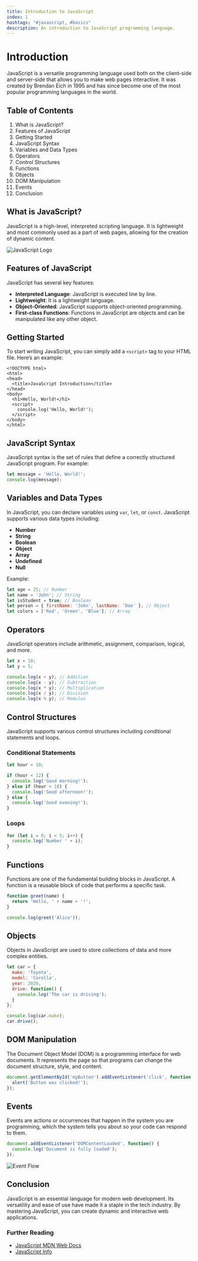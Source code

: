 ```yaml
---
title: Introduction to JavaScript
index: 1
hashtags: "#javascript, #basics"
description: An introduction to JavaScript programming language.
---
```


# Introduction
JavaScript is a versatile programming language used both on the client-side and server-side that allows you to make web pages interactive. It was created by Brendan Eich in 1995 and has since become one of the most popular programming languages in the world.

## Table of Contents
1. What is JavaScript?
2. Features of JavaScript
3. Getting Started
4. JavaScript Syntax
5. Variables and Data Types
6. Operators
7. Control Structures
8. Functions
9. Objects
10. DOM Manipulation
11. Events
12. Conclusion

## What is JavaScript?
JavaScript is a high-level, interpreted scripting language. It is lightweight and most commonly used as a part of web pages, allowing for the creation of dynamic content.

![JavaScript Logo](https://upload.wikimedia.org/wikipedia/commons/6/6a/JavaScript-logo.png)

## Features of JavaScript
JavaScript has several key features:
- **Interpreted Language**: JavaScript is executed line by line.
- **Lightweight**: It is a lightweight language.
- **Object-Oriented**: JavaScript supports object-oriented programming.
- **First-class Functions**: Functions in JavaScript are objects and can be manipulated like any other object.

## Getting Started
To start writing JavaScript, you can simply add a `<script>` tag to your HTML file. Here’s an example:

```
<!DOCTYPE html>
<html>
<head>
  <title>JavaScript Introduction</title>
</head>
<body>
  <h1>Hello, World!</h1>
  <script>
    console.log('Hello, World!');
  </script>
</body>
</html>
```

## JavaScript Syntax
JavaScript syntax is the set of rules that define a correctly structured JavaScript program. For example:

```javascript
let message = 'Hello, World!';
console.log(message);
```

## Variables and Data Types
In JavaScript, you can declare variables using `var`, `let`, or `const`. JavaScript supports various data types including:

- **Number**
- **String**
- **Boolean**
- **Object**
- **Array**
- **Undefined**
- **Null**

Example:

```Javascript title="src/app/store.js"
let age = 25; // Number
let name = 'John'; // String
let isStudent = true; // Boolean
let person = { firstName: 'John', lastName: 'Doe' }; // Object
let colors = ['Red', 'Green', 'Blue']; // Array
```

## Operators
JavaScript operators include arithmetic, assignment, comparison, logical, and more.

```javascript
let x = 10;
let y = 5;

console.log(x + y); // Addition
console.log(x - y); // Subtraction
console.log(x * y); // Multiplication
console.log(x / y); // Division
console.log(x % y); // Modulus
```

## Control Structures
JavaScript supports various control structures including conditional statements and loops.

### Conditional Statements

```javascript
let hour = 10;

if (hour < 12) {
  console.log('Good morning!');
} else if (hour < 18) {
  console.log('Good afternoon!');
} else {
  console.log('Good evening!');
}
```

### Loops

```javascript
for (let i = 0; i < 5; i++) {
  console.log('Number ' + i);
}
```

## Functions
Functions are one of the fundamental building blocks in JavaScript. A function is a reusable block of code that performs a specific task.

```javascript
function greet(name) {
  return 'Hello, ' + name + '!';
}

console.log(greet('Alice'));
```

## Objects
Objects in JavaScript are used to store collections of data and more complex entities.

```javascript
let car = {
  make: 'Toyota',
  model: 'Corolla',
  year: 2020,
  drive: function() {
    console.log('The car is driving');
  }
};

console.log(car.make);
car.drive();
```

## DOM Manipulation
The Document Object Model (DOM) is a programming interface for web documents. It represents the page so that programs can change the document structure, style, and content.

```javascript
document.getElementById('myButton').addEventListener('click', function() {
  alert('Button was clicked!');
});
```

## Events
Events are actions or occurrences that happen in the system you are programming, which the system tells you about so your code can respond to them.

```javascript
document.addEventListener('DOMContentLoaded', function() {
  console.log('Document is fully loaded');
});
```

![Event Flow](https://developer.mozilla.org/en-US/docs/Learn/JavaScript/Building_blocks/Image_gallery/fix-event-flow.png)

## Conclusion
JavaScript is an essential language for modern web development. Its versatility and ease of use have made it a staple in the tech industry. By mastering JavaScript, you can create dynamic and interactive web applications.

### Further Reading
- [JavaScript MDN Web Docs](https://developer.mozilla.org/en-US/docs/Web/JavaScript)
- [JavaScript Info](https://javascript.info/)
```
